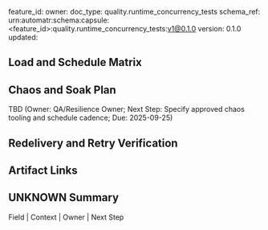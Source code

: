 feature_id: <feature-id>
owner: <team-or-person>
doc_type: quality.runtime_concurrency_tests
schema_ref: urn:automatr:schema:capsule:<feature_id>:quality.runtime_concurrency_tests:v1@0.1.0
version: 0.1.0
updated: <YYYY-MM-DD>

## Load and Schedule Matrix
<TBD>

## Chaos and Soak Plan
<TBD>

TBD (Owner: QA/Resilience Owner; Next Step: Specify approved chaos tooling and schedule cadence; Due: 2025-09-25)

## Redelivery and Retry Verification
<TBD>

## Artifact Links
<TBD>

## UNKNOWN Summary
Field | Context | Owner | Next Step
